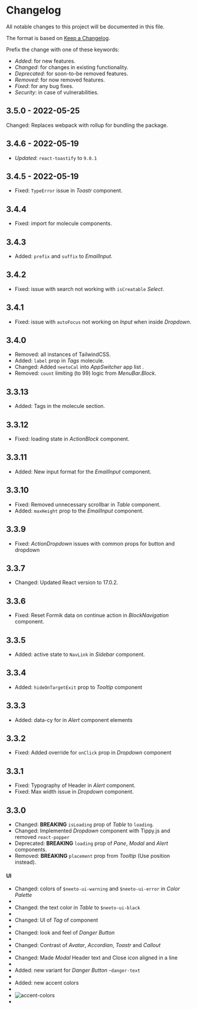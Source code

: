 <!---

------ FOLLOW THESE WHILE ADDING AN ENTRY ------

** Add BREAKING keyword in bold for changes which could potentially break the component, eg: **BREAKING**
** Represent a component name in italics, eg: _Modal_
** Enclose a prop name in double backticks, eg: `isLoading`
** Represent a version as second level heading and write the version number inside a square bracket, eg: ##  [3.3.2]

--->
# Changelog

All notable changes to this project will be documented in this file.

The format is based on [Keep a Changelog](https://keepachangelog.com/en/1.0.0/).

Prefix the change with one of these keywords:

- *Added*: for new features.
- *Changed*: for changes in existing functionality.
- *Deprecated*: for soon-to-be removed features.
- *Removed*: for now removed features.
- *Fixed*: for any bug fixes.
- *Security*: in case of vulnerabilities.

## 3.5.0 - 2022-05-25

Changed: Replaces webpack with rollup for bundling the package.

### 

## 3.4.6 - 2022-05-19

- *Updated*: `react-toastify` to `9.0.1`

## 3.4.5 - 2022-05-19

- Fixed: `TypeError` issue in *Toastr* component.

## 3.4.4

- Fixed: import for molecule components.

## 3.4.3

- Added: `prefix` and `suffix` to *EmailInput*.

## 3.4.2

- Fixed: issue with search not working with `isCreatable` *Select*.

## 3.4.1

- Fixed: issue with `autoFocus` not working on *Input* when inside *Dropdown*.

## 3.4.0

- Removed: all instances of TailwindCSS.
- Added: `label` prop in *Tags* molecule.
- Changed: Added `neetoCal` into *AppSwitcher* app list .
- Removed: `count` limiting (to 99) logic from *MenuBar.Block*.

## 3.3.13

- Added: Tags in the molecule section.

## 3.3.12

- Fixed: loading state in *ActionBlock* component.

## 3.3.11

- Added: New input format for the *EmailInput* component.

## 3.3.10

- Fixed: Removed unnecessary scrollbar in *Table* component.
- Added: `maxHeight` prop to the *EmailInput* component.

## 3.3.9

- Fixed: *ActionDropdown* issues with common props for button and dropdown

## 3.3.7

- Changed: Updated React version to 17.0.2.

## 3.3.6

- Fixed: Reset Formik data on continue action in *BlockNavigation* component.

## 3.3.5

- Added: active state to `NavLink` in *Sidebar* component.

## 3.3.4

- Added: `hideOnTargetExit` prop to *Tooltip* component

## 3.3.3

- Added: data-cy for in *Alert* component elements

## 3.3.2

- Fixed: Added override for `onClick` prop in *Dropdown* component

## 3.3.1

- Fixed: Typography of Header in *Alert* component.
- Fixed: Max width issue in *Dropdown* component.

## 3.3.0

- Changed: **BREAKING** `isLoading` prop of *Table* to `loading`.
- Changed: Implemented *Dropdown* component with Tippy.js and removed `react-popper`
- Deprecated: **BREAKING** `loading` prop of *Pane*, *Modal* and *Alert* components.
- Removed: **BREAKING** `placement` prop from *Tooltip* (Use position instead).

#### UI

- Changed: colors of `$neeto-ui-warning` and `$neeto-ui-error` in *Color Palette*
- 
- Changed: the text color in *Table* to `$neeto-ui-black`
- 
- Changed: UI of *Tag* of component
- 
- Changed: look and feel of *Danger Button*
- 
- Changed: Contrast of *Avatar*, *Accordian*, *Toastr* and *Callout*
- 
- Changed: Made *Modal* Header text and Close icon aligned in a line
- 
- Added: new variant for *Danger Button* -`danger-text`
- 
- Added: new accent colors
- 
- ![accent-colors](https://user-images.githubusercontent.com/48869249/160755429-d2830f42-3086-4cbe-b9f5-4f0bca4f1a32.png)
- 
